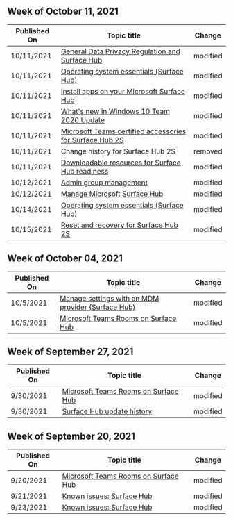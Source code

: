 <!-- This file is generated automatically each week. Changes made to this file will be overwritten.-->



## Week of October 11, 2021


| Published On |Topic title | Change |
|------|------------|--------|
| 10/11/2021 | [General Data Privacy Regulation and Surface Hub](/surface-hub/general-data-privacy-regulation-and-surface-hub) | modified |
| 10/11/2021 | [Operating system essentials (Surface Hub)](/surface-hub/differences-between-surface-hub-and-windows-10-enterprise) | modified |
| 10/11/2021 | [Install apps on your Microsoft Surface Hub](/surface-hub/install-apps-on-surface-hub) | modified |
| 10/11/2021 | [What's new in Windows 10 Team 2020 Update](/surface-hub/surface-hub-2020-update-whats-new) | modified |
| 10/11/2021 | [Microsoft Teams certified accessories for Surface Hub 2S](/surface-hub/surface-hub-2s-certifications) | modified |
| 10/11/2021 | Change history for Surface Hub 2S | removed |
| 10/11/2021 | [Downloadable resources for Surface Hub readiness](/surface-hub/surface-hub-downloads) | modified |
| 10/12/2021 | [Admin group management](/surface-hub/admin-group-management-for-surface-hub) | modified |
| 10/12/2021 | [Manage Microsoft Surface Hub](/surface-hub/manage-surface-hub) | modified |
| 10/14/2021 | [Operating system essentials (Surface Hub)](/surface-hub/differences-between-surface-hub-and-windows-10-enterprise) | modified |
| 10/15/2021 | [Reset and recovery for Surface Hub 2S](/surface-hub/surface-hub-2s-recover-reset) | modified |


## Week of October 04, 2021


| Published On |Topic title | Change |
|------|------------|--------|
| 10/5/2021 | [Manage settings with an MDM provider (Surface Hub)](/surface-hub/manage-settings-with-mdm-for-surface-hub) | modified |
| 10/5/2021 | [Microsoft Teams Rooms on Surface Hub](/surface-hub/surface-hub-teams-rooms) | modified |


## Week of September 27, 2021


| Published On |Topic title | Change |
|------|------------|--------|
| 9/30/2021 | [Microsoft Teams Rooms on Surface Hub](/surface-hub/surface-hub-teams-rooms) | modified |
| 9/30/2021 | [Surface Hub update history](/surface-hub/surface-hub-update-history) | modified |


## Week of September 20, 2021


| Published On |Topic title | Change |
|------|------------|--------|
| 9/20/2021 | [Microsoft Teams Rooms on Surface Hub](/surface-hub/surface-hub-teams-rooms) | modified |
| 9/21/2021 | [Known issues: Surface Hub](/surface-hub/surface-hub-2020-team-update-known-issues) | modified |
| 9/23/2021 | [Known issues: Surface Hub](/surface-hub/surface-hub-2020-team-update-known-issues) | modified |
